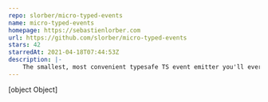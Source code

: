 ```yaml
---
repo: slorber/micro-typed-events
name: micro-typed-events
homepage: https://sebastienlorber.com
url: https://github.com/slorber/micro-typed-events
stars: 42
starredAt: 2021-04-18T07:44:53Z
description: |-
    The smallest, most convenient typesafe TS event emitter you'll ever need
---
```


[object Object]

